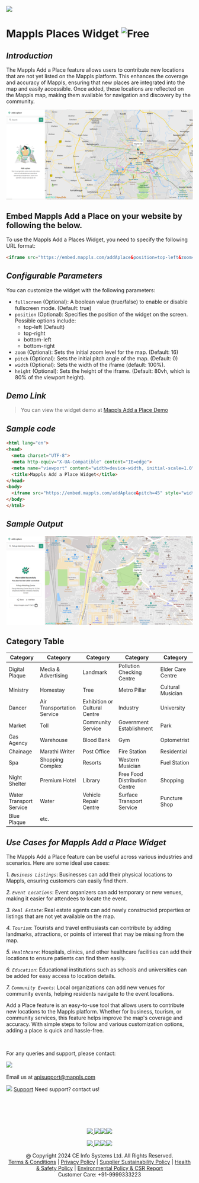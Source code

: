[<img src="https://about.mappls.com/about/images/MAPPLS-MapmyIndia-logo.png" height="40"/> </p>](https://about.mappls.com/api/)


# Mappls Places Widget    <img src="https://cdn-icons-png.flaticon.com/256/9933/9933548.png" height="40" alt="Free"/>

## *Introduction*

The Mappls Add a Place feature allows users to contribute new locations that are not yet listed on the Mappls platform. This enhances the coverage and accuracy of Mappls, ensuring that new places are integrated into the map and easily accessible. Once added, these locations are reflected on the Mappls map, making them available for navigation and discovery by the community.


![Screenshot](https://github.com/mappls-api/mappls-app-widgets/blob/main/mappls-add-a-place/addaplaceimage/1.PNG)



## Embed Mappls Add a Place on your website by following the below.

To use the Mappls Add a Places Widget, you need to specify the following URL format:

```html
<iframe src="https://embed.mappls.com/addAplace&position=top-left&zoom=16&pitch=45" style="width: 100%; height: 80vh;" allowfullscreen="">
```

## *Configurable Parameters*

You can customize the widget with the following parameters:

- `fullscreen` (Optional): A boolean value (true/false) to enable or disable fullscreen mode. (Default: true)
- `position` (Optional): Specifies the position of the widget on the screen. Possible options include:
   - top-left (Default)
   - top-right
   - bottom-left
   - bottom-right
- `zoom` (Optional): Sets the initial zoom level for the map. (Default: 16)
- `pitch` (Optional): Sets the initial pitch angle of the map. (Default: 0)
- `width` (Optional): Sets the width of the iframe (default: 100%).
- `height` (Optional): Sets the height of the iframe. (Default: 80vh, which is 80% of the viewport height).


## *Demo Link*

> You can view the widget demo at [Mappls Add a Place Demo](https://embed.mappls.com/addAplace)

## *Sample code*

```html
<html lang="en">
<head>
  <meta charset="UTF-8">
  <meta http-equiv="X-UA-Compatible" content="IE=edge">
  <meta name="viewport" content="width=device-width, initial-scale=1.0">
  <title>Mappls Add a Place Widget</title>
</head>
<body>
  <iframe src="https://embed.mappls.com/addAplace&pitch=45" style="width: 100%; height: 80vh;" allowfullscreen=""></iframe>
</body>
</html>
```


## *Sample Output*

![Screenshot](https://github.com/mappls-api/mappls-app-widgets/blob/main/mappls-add-a-place/addaplaceimage/4.PNG)

## Category Table

| Category                   | Category                       | Category                        | Category                           | Category                          |
|----------------------------|--------------------------------|---------------------------------|------------------------------------|-----------------------------------|
| Digital Plaque             | Media & Advertising           | Landmark                       | Pollution Checking Centre          | Elder Care Centre                 |
| Ministry                   | Homestay                      | Tree                           | Metro Pillar                       | Cultural Musician                 |
| Dancer                     | Air Transportation Service    | Exhibition or Cultural Centre  | Industry                           | University                        |
| Market                     | Toll                          | Community Service              | Government Establishment           | Park                              |
| Gas Agency                 | Warehouse                     | Blood Bank                     | Gym                                | Optometrist                       |
| Chainage                   | Marathi Writer                | Post Office                    | Fire Station                       | Residential                       |
| Spa                        | Shopping Complex              | Resorts                        | Western Musician                   | Fuel Station                      |
| Night Shelter              | Premium Hotel                 | Library                        | Free Food Distribution Centre      | Shopping                          |
| Water Transport Service    | Water                         | Vehicle Repair Centre          | Surface Transport Service          | Puncture Shop                     |
| Blue Plaque                | etc.                          |                                 |                                    |                                   |




## *Use Cases for Mappls Add a Place Widget*

The Mappls Add a Place feature can be useful across various industries and scenarios. Here are some ideal use cases:

*1. `Business Listings`*: Businesses can add their physical locations to Mappls, ensuring customers can easily find them.

*2. `Event Locations`*: Event organizers can add temporary or new venues, making it easier for attendees to locate the event.

*3. `Real Estate`*: Real estate agents can add newly constructed properties or listings that are not yet available on the map.

*4. `Tourism`*: Tourists and travel enthusiasts can contribute by adding landmarks, attractions, or points of interest that may be missing from the map.

*5. `Healthcare`*: Hospitals, clinics, and other healthcare facilities can add their locations to ensure patients can find them easily.

*6. `Education`*: Educational institutions such as schools and universities can be added for easy access to location details.

*7. `Community Events`*: Local organizations can add new venues for community events, helping residents navigate to the event locations.

 
Add a Place feature is an easy-to-use tool that allows users to contribute new locations to the Mappls platform. Whether for business, tourism, or community services, this feature helps improve the map's coverage and accuracy. With simple steps to follow and various customization options, adding a place is quick and hassle-free.

<br>

For any queries and support, please contact: 

[<img src="https://about.mappls.com/images/mappls-logo.svg" height="40"/> </p>](https://about.mappls.com/api/)
Email us at [apisupport@mappls.com](mailto:apisupport@mappls.com)


![](https://www.mapmyindia.com/api/img/icons/support.png)
[Support](https://about.mappls.com/contact/)
Need support? contact us!

<br></br>
<br></br>

[<p align="center"> <img src="https://forum.mappls.com/uploads/default/original/1X/06259be1fb3006347ade2ee843cf16e9f16ce997.png"/> ](https://forum.mappls.com/)[![](https://www.mapmyindia.com/api/img/icons/blog.png)](https://about.mappls.com/blog/)[![](https://www.mapmyindia.com/api/img/icons/gethub.png)](https://github.com/mappls-api)[<img src="https://mmi-api-team.s3.ap-south-1.amazonaws.com/API-Team/npm-logo.one-third%5B1%5D.png" height="40"/> </p>](https://www.npmjs.com/org/mapmyindia) 



[<p align="center"> <img src="https://www.mapmyindia.com/june-newsletter/icon4.png"/> ](https://www.facebook.com/Mapplsofficial)[![](https://www.mapmyindia.com/june-newsletter/icon2.png)](https://twitter.com/mappls)[![](https://www.mapmyindia.com/newsletter/2017/aug/llinkedin.png)](https://www.linkedin.com/company/mappls/)[![](https://www.mapmyindia.com/june-newsletter/icon3.png)](https://www.youtube.com/channel/UCAWvWsh-dZLLeUU7_J9HiOA)




<div align="center">@ Copyright 2024 CE Info Systems Ltd. All Rights Reserved.</div>

<div align="center"> <a href="https://about.mappls.com/api/terms-&-conditions">Terms & Conditions</a> | <a href="https://about.mappls.com/about/privacy-policy">Privacy Policy</a> | <a href="https://about.mappls.com/pdf/mapmyIndia-sustainability-policy-healt-labour-rules-supplir-sustainability.pdf">Supplier Sustainability Policy</a> | <a href="https://about.mappls.com/pdf/Health-Safety-Management.pdf">Health & Safety Policy</a> | <a href="https://about.mappls.com/pdf/Environment-Sustainability-Policy-CSR-Report.pdf">Environmental Policy & CSR Report</a>

<div align="center">Customer Care: +91-9999333223</div>
